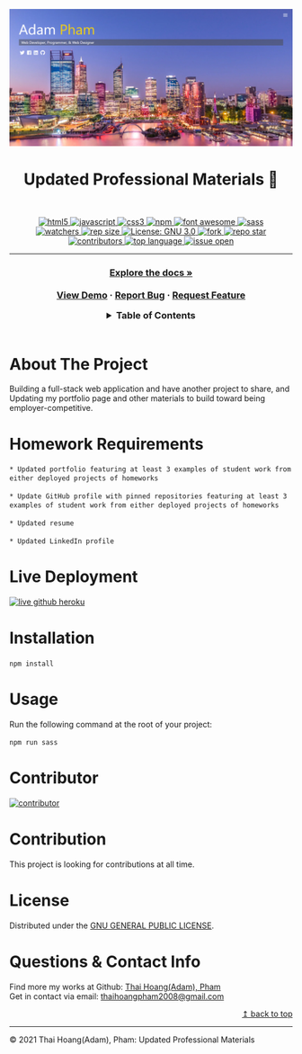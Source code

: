 ![Updated Professional Materials](./dist/img/mockup-page.png)
<h1 align="center"> Updated Professional Materials 🚩</h1>
<br>
<p align="center">
  <a href="#">
  <img alt="html5" src="https://img.shields.io/badge/HTML5-E34F26?style=for-the-badge&logo=html5&logoColor=white" target="_blank" />
  <a href="#">
  <img alt="javascript" src="https://img.shields.io/badge/JavaScript-F7DF1E?style=for-the-badge&logo=javascriptlogoColor=black" target="_blank" />
  <a href="#">
  <img alt="css3" src="https://img.shields.io/badge/CSS3-1572B6?style=for-the-badge&logo=css3&logoColor=white" target="_blank" />
  <a href="#">
  <img alt="npm" src="https://img.shields.io/badge/npm-CB3837?style=for-the-badge&logo=npm&logoColor=white" target="_blank" />
  <a href="#">
  <img alt="font awesome" src="https://img.shields.io/badge/Font_Awesome-339AF0?style=for-the-badge&logo=fontawesome&logoColor=white" target="_blank" />
  <a href="#">
  <img alt="sass" src="https://img.shields.io/badge/Sass-CC6699?style=for-the-badge&logo=sass&logoColor=white" target="_blank" />
  <br>
  <a href="#">
  <img alt="watchers" src="https://img.shields.io/github/watchers/ThiHoangPham/updated-professional-materials?color=%2346b946&style=flat-square" target="_blank" />
  <a href="#">
  <img alt="rep size" src="https://img.shields.io/github/repo-size/ThiHoangPham/updated-professional-materials?style=flat-square" target="_blank" />
  <a href="https://github.com/ThiHoangPham/updated-professional-materials/blob/main/LICENSE">
  <img alt="License: GNU 3.0" src="https://img.shields.io/badge/license-GNU-yellow.svg?style=flat-square" target="_blank" />
  </a>
  <a href="#">
  <img alt="fork" src="https://img.shields.io/github/forks/ThiHoangPham/updated-professional-materials.svg?style=flat-square" target="_blank" />
  <a href="#">
  <img alt="repo star" src="https://img.shields.io/github/stars/ThiHoangPham/updated-professional-materials?color=%23ff00bf&style=flat-square" target="_blank" />
  </a>
  <a href="#">
  <img alt="contributors" src="https://img.shields.io/github/contributors/ThiHoangPham/updated-professional-materials?style=flat-square" target="_blank" />
  </a>
  <a href="#">
  <img alt="top language" src="https://img.shields.io/github/languages/top/ThiHoangPham/updated-professional-materials?color=%23ff4000&style=flat-square" target="_blank" />
  </a>
  <a href="#">
  <img alt="issue open" src="https://img.shields.io/github/issues-raw/ThiHoangPham/updated-professional-materials?style=flat-square" target="_blank" />
  </a>
</p>
<hr>

  <h3 align="center">
    <p align="center">
      <a href="https://github.com/ThiHoangPham/updated-professional-materials"><strong>Explore the docs »</strong></a>
      <br />
      <br />
      <a href="https://thihoangpham.github.io/updated-professional-materials/index.html">View Demo</a>
      ·
      <a href="https://github.com/ThiHoangPham/updated-professional-materials/issues">Report Bug</a>
      ·
      <a href="https://github.com/ThiHoangPham/updated-professional-materials/issues">Request Feature</a>
    </p>
  </table>

  <details>
    <summary>Table of Contents</summary>
    <ul>
      <li><a href="#about-the-project">About The Project</a>
      <li><a href="#homework-requirements">Homework Requirements</a></li>
      <li><a href="#live-deployment">Live Deployment</a></li>
      <li><a href="#installation">Installation</a></li>
      <li><a href="#usage">Usage</a></li>
      <li><a href="#contributor">Contributor</a></li>
      <li><a href="#contribution">Contribution</a></li>
      <li><a href="#license">License</a></li>
      <li><a href="#questions&-contact-info">Questions & Contact Info</a></li>
    </ul>
  </details>

  <br />

  # About The Project
  Building  a full-stack web application and have another project to share, and Updating my portfolio page and other materials to build toward being employer-competitive.

  # Homework Requirements
```
* Updated portfolio featuring at least 3 examples of student work from either deployed projects of homeworks

* Update GitHub profile with pinned repositories featuring at least 3 examples of student work from either deployed projects of homeworks

* Updated resume

* Updated LinkedIn profile
```

# Live Deployment 
<a href="https://thihoangpham.github.io/updated-professional-materials/">
  <img alt="live github heroku" src="https://img.shields.io/badge/Demo-GitHub-100000?style=for-the-badge&logo=github&logoColor=white" target="_blank" />
  </a>

# Installation

`npm install`

# Usage
Run the following command at the root of your project:

`npm run sass`

# Contributor
<a href="https://github.com/ThiHoangPham/updated-professional-materials">
  <img alt="contributor" src="https://contrib.rocks/image?repo=ThiHoangPham/updated-professional-materials" target="_blank" />
  </a>

# Contribution
This project is looking for contributions at all time.

# License
  Distributed under the [GNU GENERAL PUBLIC LICENSE](https://www.gnu.org/licenses/gpl-3.0.en.html).

  # Questions & Contact Info
  Find more my works at Github: 
  [Thai Hoang(Adam), Pham](https://github.com/ThiHoangPham)
  </br>
  Get in contact via email: thaihoangpham2008@gmail.com

  <p align ="right"><a href="#">↥ back to top</a></p>

- - -

© 2021 Thai Hoang(Adam), Pham: Updated Professional Materials

